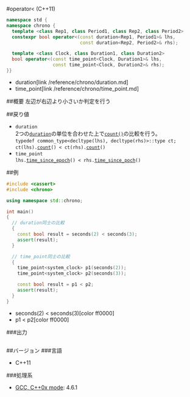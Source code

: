 #operator< (C++11)
```cpp
namespace std {
namespace chrono {
  template <class Rep1, class Period1, class Rep2, class Period2>
  constexpr bool operator<(const duration<Rep1, Period1>& lhs,
                           const duration<Rep2, Period2>& rhs);

  template <class Clock, class Duration1, class Duration2>
  bool operator<(const time_point<Clock, Duration1>& lhs,
                 const time_point<Clock, Duration2>& rhs);
}}
```
* duration[link /reference/chrono/duration.md]
* time_point[link /reference/chrono/time_point.md]

##概要
左辺が右辺より小さいか判定を行う


##戻り値
- `duration`<br/>2つの[`duration`](/reference/chrono/duration.md)の単位を合わせた上で[`count()`](/reference/chrono/duration/count.md)の比較を行う。<br/>`typedef common_type<decltype(lhs), decltype(rhs)>::type ct;`<br/>`ct(lhs).`[`count`](/reference/chrono/duration/count.md)`() < ct(rhs).`[`count`](/reference/chrono/duration/count.md)`()`
- `time_point`<br/>`lhs.`[`time_since_epoch`](/reference/chrono/time_point/time_since_epoch.md)`() < rhs.`[`time_since_poch`](/reference/chrono/time_point/time_since_epoch.md)`()`


##例
```cpp
#include <cassert>
#include <chrono>

using namespace std::chrono;

int main()
{
  // duration同士の比較
  {
    const bool result = seconds(2) < seconds(3);
    assert(result);
  }

  // time_point同士の比較
  {
    time_point<system_clock> p1(seconds(2));
    time_point<system_clock> p2(seconds(3));

    const bool result = p1 < p2;
    assert(result);
  }
}
```
* seconds(2) < seconds(3)[color ff0000]
* p1 < p2[color ff0000]

###出力
```
```

##バージョン
###言語
- C++11

###処理系
- [GCC, C++0x mode](/implementation#gcc.md): 4.6.1

